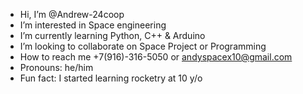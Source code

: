 - Hi, I’m @Andrew-24coop
- I’m interested in Space engineering
- I’m currently learning Python, C++ & Arduino
- I’m looking to collaborate on Space Project or Programming
- How to reach me +7(916)-316-5050 or andyspacex10@gmail.com
- Pronouns: he/him
- Fun fact: I started learning rocketry at 10 y/o

<!---
Andrew-24coop/Andrew-24coop is a ✨ special ✨ repository because its `README.md` (this file) appears on your GitHub profile.
You can click the Preview link to take a look at your changes.
--->

